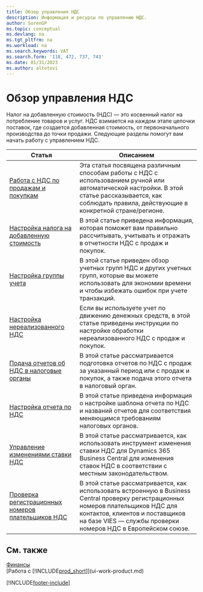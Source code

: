 ```yaml
---
title: Обзор управления НДС
description: Информация и ресурсы по управлению НДС.
author: SorenGP
ms.topic: conceptual
ms.devlang: na
ms.tgt_pltfrm: na
ms.workload: na
ms.search.keywords: VAT
ms.search.form: '118, 472, 737, 743'
ms.date: 01/31/2023
ms.author: altotovi
---
```

# Обзор управления НДС
Налог на добавленную стоимость (НДС) — это косвенный налог на потребление товаров и услуг. НДС взимается на каждом этапе цепочки поставок, где создается добавленная стоимость, от первоначального производства до точки продажи. Следующие разделы помогут вам начать работу с управлением НДС.  

|  Статья  |  Описанием  |  
|--------|--------------|  
| [Работа с НДС по продажам и покупкам](finance-work-with-vat.md) | Эта статья посвящена различным способам работы с НДС с использованием ручной или автоматической настройки. В этой статье рассказывается, как соблюдать правила, действующие в конкретной стране/регионе.|
| [Настройка налога на добавленную стоимость](finance-setup-vat.md) | В этой статье приведена информация, которая поможет вам правильно рассчитывать, учитывать и отражать в отчетности НДС с продаж и покупок.|
| [Настройка группы учета](finance-posting-groups.md#tax-posting-groups) | В этой статье приведен обзор учетных групп НДС и других учетных групп, которые вы можете использовать для экономии времени и чтобы избежать ошибок при учете транзакций.|
| [Настройка нереализованного НДС](finance-setup-unrealized-vat.md) | Если вы используете учет по движению денежных средств, в этой статье приведены инструкции по настройке обработки нереализованного НДС с продаж и покупок.|
| [Подача отчетов об НДС в налоговые органы](finance-how-report-vat.md) | В этой статье рассматривается подготовка отчетов по НДС с продаж за указанный период или с продаж и покупок, а также подача этого отчета в налоговый орган.|
| [Настройка отчета по НДС](finance-how-setup-vat-statement.md) | В этой статье приведена информация о настройке шаблона отчета по НДС и названий отчетов для соответствия меняющимся требованиям налоговых органов.|
| [Управление изменениями ставки НДС](finance-how-use-vat-rate-change-tool.md) | В этой статье рассматривается, как использовать инструмент изменения ставки НДС для Dynamics 365 Business Central для изменения ставок НДС в соответствии с местным законодательством.|
| [Проверка регистрационных номеров плательщиков НДС](finance-how-validate-vat-registration-number.md) | В этой статье рассматривается, как использовать встроенную в Business Central проверку регистрационных номеров плательщиков НДС для контактов, клиентов и поставщиков на базе VIES — службы проверки номеров НДС в Европейском союзе.|


## См. также  
[Финансы](finance.md)  
[Работа с [!INCLUDE[prod_short](includes/prod_short.md)]](ui-work-product.md)


[!INCLUDE[footer-include](includes/footer-banner.md)]

